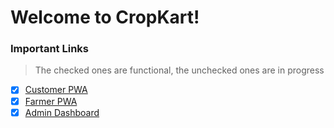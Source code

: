 # Welcome to CropKart!

### Important Links

> The checked ones are functional, the unchecked ones are in progress

- [x] [Customer PWA](./customer-frontend/README.md)
- [x] [Farmer PWA](./farmer-frontend/README.md)
- [x] [Admin Dashboard](./admin-dashboard/README.md)
